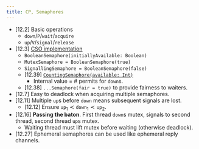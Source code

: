 ```yaml
---
title: CP, Semaphores
---
```


* [12.2] Basic operations
	* `down`/`P`/`wait`/`acquire`
	* `up`/`V`/`signal`/`release`
* [12.3]
  [CSO implementation](https://www.cs.ox.ac.uk/teaching/materials20-21/concurrentprogramming/doc/io/threadcso/semaphore/Semaphore.html)
	* `BooleanSemaphore(initiallyAvailable: Boolean)`
	* `MutexSemaphore = BooleanSemaphore(true)`
	* `SignallingSemaphore = BooleanSemaphore(false)`
	* [12.39]
	  [`CountingSemaphore(available: Int)`](https://www.cs.ox.ac.uk/teaching/materials20-21/concurrentprogramming/doc/io/threadcso/semaphore/CountingSemaphore.html)
		* Internal value = # permits for `down`s.
	* [12.38] `...Semaphore(fair = true)` to provide fairness to waiters.
* [12.7] Easy to deadlock when acquiring multiple semaphores.
* [12.11] Multiple `up`s before `down` means subsequent signals are lost.
	* [12.12] Ensure $\texttt{up}_1 \prec \texttt{down}_1 \prec \texttt{up}_2$.
* [12.16] **Passing the baton**. First thread `down`s mutex, signals to second
  thread, second thread `up`s mutex.
	* Waiting thread must lift mutex before waiting (otherwise deadlock).
* [12.27] Ephemeral semaphores can be used like ephemeral reply channels.
